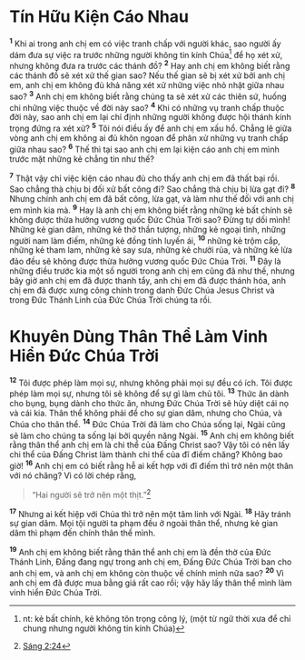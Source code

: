# Tín Hữu Kiện Cáo Nhau
<sup><b>1</b></sup> Khi ai trong anh chị em có việc tranh chấp với người khác, sao người ấy dám đưa sự việc ra trước những người không tin kính Chúa[^1-dded6181-7eee-4e39-b60b-b5342e15d524] để họ xét xử, nhưng không đưa ra trước các thánh đồ? <sup><b>2</b></sup> Hay anh chị em không biết rằng các thánh đồ sẽ xét xử thế gian sao? Nếu thế gian sẽ bị xét xử bởi anh chị em, anh chị em không đủ khả năng xét xử những việc nhỏ nhặt giữa nhau sao? <sup><b>3</b></sup> Anh chị em không biết rằng chúng ta sẽ xét xử các thiên sứ, huống chi những việc thuộc về đời này sao? <sup><b>4</b></sup> Khi có những vụ tranh chấp thuộc đời này, sao anh chị em lại chỉ định những người không được hội thánh kính trọng đứng ra xét xử? <sup><b>5</b></sup> Tôi nói điều ấy để anh chị em xấu hổ. Chẳng lẽ giữa vòng anh chị em không ai đủ khôn ngoan để phân xử những vụ tranh chấp giữa nhau sao? <sup><b>6</b></sup> Thế thì tại sao anh chị em lại kiện cáo anh chị em mình trước mặt những kẻ chẳng tin như thế?

<sup><b>7</b></sup> Thật vậy chỉ việc kiện cáo nhau đủ cho thấy anh chị em đã thất bại rồi. Sao chẳng thà chịu bị đối xử bất công đi? Sao chẳng thà chịu bị lừa gạt đi? <sup><b>8</b></sup> Nhưng chính anh chị em đã bất công, lừa gạt, và làm như thế đối với anh chị em mình kia mà. <sup><b>9</b></sup> Hay là anh chị em không biết rằng những kẻ bất chính sẽ không được thừa hưởng vương quốc Ðức Chúa Trời sao? Ðừng tự dối mình! Những kẻ gian dâm, những kẻ thờ thần tượng, những kẻ ngoại tình, những người nam làm điếm, những kẻ đồng tính luyến ái, <sup><b>10</b></sup> những kẻ trộm cắp, những kẻ tham lam, những kẻ say sưa, những kẻ chưởi rủa, và những kẻ lừa đảo đều sẽ không được thừa hưởng vương quốc Ðức Chúa Trời. <sup><b>11</b></sup> Ðây là những điều trước kia một số người trong anh chị em cũng đã như thế, nhưng bây giờ anh chị em đã được thanh tẩy, anh chị em đã được thánh hóa, anh chị em đã được xưng công chính trong danh Ðức Chúa Jesus Christ và trong Ðức Thánh Linh của Ðức Chúa Trời chúng ta rồi.


# Khuyên Dùng Thân Thể Làm Vinh Hiển Ðức Chúa Trời
<sup><b>12</b></sup> Tôi được phép làm mọi sự, nhưng không phải mọi sự đều có ích. Tôi được phép làm mọi sự, nhưng tôi sẽ không để sự gì làm chủ tôi. <sup><b>13</b></sup> Thức ăn dành cho bụng, bụng dành cho thức ăn, nhưng Ðức Chúa Trời sẽ hủy diệt cái nọ và cái kia. Thân thể không phải để cho sự gian dâm, nhưng cho Chúa, và Chúa cho thân thể. <sup><b>14</b></sup> Ðức Chúa Trời đã làm cho Chúa sống lại, Ngài cũng sẽ làm cho chúng ta sống lại bởi quyền năng Ngài. <sup><b>15</b></sup> Anh chị em không biết rằng thân thể anh chị em là chi thể của Ðấng Christ sao? Vậy tôi có nên lấy chi thể của Ðấng Christ làm thành chi thể của đĩ điếm chăng? Không bao giờ! <sup><b>16</b></sup> Anh chị em có biết rằng hễ ai kết hợp với đĩ điếm thì trở nên một thân với nó chăng? Vì có lời chép rằng,


> “Hai người sẽ trở nên một thịt.”[^1@-dded6181-7eee-4e39-b60b-b5342e15d524]
>

<sup><b>17</b></sup> Nhưng ai kết hiệp với Chúa thì trở nên một tâm linh với Ngài. <sup><b>18</b></sup> Hãy tránh sự gian dâm. Mọi tội người ta phạm đều ở ngoài thân thể, nhưng kẻ gian dâm thì phạm đến chính thân thể mình.

<sup><b>19</b></sup> Anh chị em không biết rằng thân thể anh chị em là đền thờ của Ðức Thánh Linh, Ðấng đang ngự trong anh chị em, Ðấng Ðức Chúa Trời ban cho anh chị em, và anh chị em không còn thuộc về chính mình nữa sao? <sup><b>20</b></sup> Vì anh chị em đã được mua bằng giá rất cao rồi; vậy hãy lấy thân thể mình làm vinh hiển Ðức Chúa Trời.

[^1-dded6181-7eee-4e39-b60b-b5342e15d524]: nt: kẻ bất chính, kẻ không tôn trọng công lý, (một từ ngữ thời xưa để chỉ chung nhưng người không tin kính Chúa)
[^1@-dded6181-7eee-4e39-b60b-b5342e15d524]: [Sáng 2:24](/passage/?search=Gen.2.24\&version=BD2011)